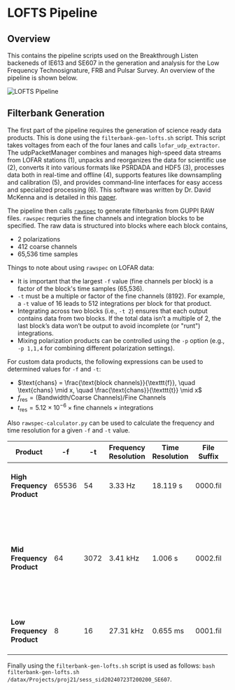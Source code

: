 # LOFTS Pipeline 

## Overview

This contains the pipeline scripts used on the Breakthrough Listen backeneds of IE613 and SE607 in the generation and analysis for the Low Frequency Technosignature, FRB and Pulsar Survey. An overview of the pipeline is shown below.

![LOFTS Pipeline](LOFTS-Pipeline.jpg)

## Filterbank Generation 

The first part of the pipeline requires the generation of science ready data products. This is done using the `filterbank-gen-lofts.sh` script. This script takes voltages from each of the four lanes and calls `lofar_udp_extractor`. The udpPacketManager combines and manages high-speed data streams from LOFAR stations (1), unpacks and reorganizes the data for scientific use (2), converts it into various formats like PSRDADA and HDF5 (3), processes data both in real-time and offline (4), supports features like downsampling and calibration (5), and provides command-line interfaces for easy access and specialized processing (6). This software was written by Dr. David McKenna and is detailed in this [paper](https://arxiv.org/pdf/2309.03228).

The pipeline then calls [`rawspec`](https://github.com/UCBerkeleySETI/rawspec) to generate filterbanks from GUPPI RAW files. `rawspec` requries the fine channels and integration blocks to be specified. The raw data is structured into blocks where each block contains,  
- 2 polarizations
- 412 coarse channels
- 65,536 time samples  

Things to note about using `rawspec` on LOFAR data: 
- It is important that the largest `-f` value (fine channels per block) is a factor of the block's time samples (65,536).
- `-t` must be a multiple or factor of the fine channels (8192). For example, a `-t` value of 16 leads to 512 integrations per block for that product.
- Integrating across two blocks (i.e., `-t 2`) ensures that each output contains data from two blocks. If the total data isn’t a multiple of 2, the last block’s data won’t be output to avoid incomplete (or "runt") integrations.
- Mixing polarization products can be controlled using the `-p` option (e.g., `-p 1,1,4` for combining different polarization settings).

For custom data products, the following expressions can be used to determined values for `-f` and `-t`:
- $\text{chans} = \frac{\text{block channels}}{\texttt{f}}, \quad \text{chans} \mid x, \quad \frac{\text{chans}}{\texttt{t}} \mid x$
- $f_\text{res} =   (\text{Bandwidth}/\text{Coarse Channels})/\text{Fine Channels}$
- $t_\text{res} = 5.12 \times 10^{-6} \times \text{fine channels} \times \text{integrations}$

Also `rawspec-calculator.py` can be used to calculate the frequency and time resolution for a given `-f` and `-t` value. 

| **Product**              | **-f**     | **-t** | **Frequency Resolution** | **Time Resolution** | **File Suffix**  | **Polarisation** | **Science Case**                                                         |
|--------------------------|------------|--------|--------------------------|---------------------|------------------|------------------|-------------------------------------------------------------------------|
| **High Frequency Product** | 65536     | 54      | 3.33 Hz                  | 18.119 s            | 0000.fil           | I              | **Technosignature Searching**: Detecting drifting narrowband signals.    |
| **Mid Frequency Product**  | 64        | 3072    | 3.41 kHz                 | 1.006 s             | 0002.fil             | I, Q, U, V              | **Broadband Emission Studies**: Observing wideband emissions from solar flares, planetary radio emissions, or periodic spectral signals. |
| **Low Frequency Product**  | 8         | 16      | 27.31 kHz                | 0.655 ms            | 0001.fil              | I            | **Transient Detection**: Suitable for detecting FRBs and RRATs.          |


Finally using the `filterbank-gen-lofts.sh` script is used as follows: `bash filterbank-gen-lofts.sh /datax/Projects/proj21/sess_sid20240723T200200_SE607`. 
